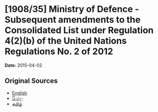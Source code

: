 # [1908/35] Ministry of Defence - Subsequent amendments to the Consolidated List under Regulation 4(2)(b) of the United Nations Regulations No. 2 of 2012

**Date:** 2015-04-02

## Original Sources

- [English](https://documents.gov.lk/view/extra-gazettes/2015/4/1908-35_E.pdf)
- [සිංහල](https://documents.gov.lk/view/extra-gazettes/2015/4/1908-35_S.pdf)
- [தமிழ்](https://documents.gov.lk/view/extra-gazettes/2015/4/1908-35_T.pdf)
